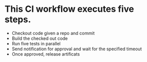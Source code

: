 # This CI workflow executes five steps. 

  * Checkout code given a repo and commit
  * Build the checked out code
  * Run five tests in parallel 
  * Send notification for approval and wait for the specified timeout
  * Once approved, release artificats
